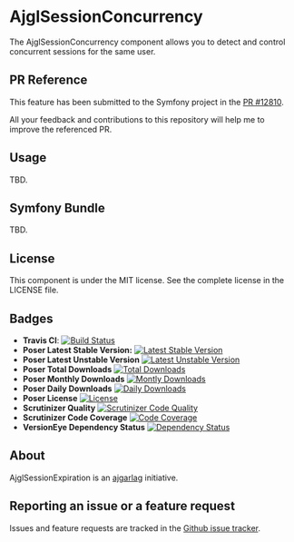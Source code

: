 AjglSessionConcurrency
======================

The AjglSessionConcurrency component allows you to detect and control concurrent
sessions for the same user.


PR Reference
------------

This feature has been submitted to the Symfony project in the [PR #12810](https://github.com/symfony/symfony/pull/12810).

All your feedback and contributions to this repository will help me to improve the referenced PR.


Usage
-----

TBD.


Symfony Bundle
--------------

TBD.


License
-------

This component is under the MIT license. See the complete license in the LICENSE file.


Badges
------

* **Travis CI**: [![Build Status](https://travis-ci.org/ajgarlag/AjglSessionConcurrency.png?branch=master)](https://travis-ci.org/ajgarlag/AjglSessionConcurrency)
* **Poser Latest Stable Version:** [![Latest Stable Version](https://poser.pugx.org/ajgl/session-concurrency/v/stable.png)](https://packagist.org/packages/ajgl/session-concurrency)
* **Poser Latest Unstable Version** [![Latest Unstable Version](https://poser.pugx.org/ajgl/session-concurrency/v/unstable.png)](https://packagist.org/packages/ajgl/session-concurrency)
* **Poser Total Downloads** [![Total Downloads](https://poser.pugx.org/ajgl/session-concurrency/downloads.png)](https://packagist.org/packages/ajgl/session-concurrency)
* **Poser Monthly Downloads** [![Montly Downloads](https://poser.pugx.org/ajgl/session-concurrency/d/monthly.png)](https://packagist.org/packages/ajgl/session-concurrency)
* **Poser Daily Downloads** [![Daily Downloads](https://poser.pugx.org/ajgl/session-concurrency/d/daily.png)](https://packagist.org/packages/ajgl/session-concurrency)
* **Poser License** [![License](https://poser.pugx.org/ajgl/session-concurrency/license.png)](https://packagist.org/packages/ajgl/session-concurrency)
* **Scrutinizer Quality** [![Scrutinizer Code Quality](https://scrutinizer-ci.com/g/ajgarlag/AjglSessionConcurrency/badges/quality-score.png?b=master)](https://scrutinizer-ci.com/g/ajgarlag/AjglSessionConcurrency/?branch=master)
* **Scrutinizer Code Coverage** [![Code Coverage](https://scrutinizer-ci.com/g/ajgarlag/AjglSessionConcurrency/badges/coverage.png?b=master)](https://scrutinizer-ci.com/g/ajgarlag/AjglSessionConcurrency/?branch=master)
* **VersionEye Dependency Status** [![Dependency Status](https://www.versioneye.com/php/ajgl:session-concurrency/dev-master/badge.png)](https://www.versioneye.com/php/ajgl:session-concurrency/dev-master)


About
-----

AjglSessionExpiration is an [ajgarlag](http://aj.garcialagar.es) initiative.


Reporting an issue or a feature request
---------------------------------------

Issues and feature requests are tracked in the [Github issue tracker](https://github.com/ajgarlag/AjglSessionConcurrency/issues).
